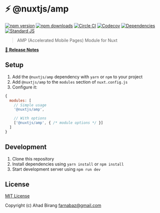 # ⚡ @nuxtjs/amp

[![npm version][npm-version-src]][npm-version-href]
[![npm downloads][npm-downloads-src]][npm-downloads-href]
[![Circle CI][circle-ci-src]][circle-ci-href]
[![Codecov][codecov-src]][codecov-href]
[![Dependencies][david-dm-src]][david-dm-href]
[![Standard JS][standard-js-src]][standard-js-href]

> AMP (Accelerated Mobile Pages) Module for Nuxt

[📖 **Release Notes**](./CHANGELOG.md)

## Setup

1. Add the `@nuxtjs/amp` dependency with `yarn` or `npm` to your project
2. Add `@nuxtjs/amp` to the `modules` section of `nuxt.config.js`
3. Configure it:

```js
{
  modules: [
    // Simple usage
    '@nuxtjs/amp',

    // With options
    ['@nuxtjs/amp', { /* module options */ }]
  ]
}
```

## Development

1. Clone this repository
2. Install dependencies using `yarn install` or `npm install`
3. Start development server using `npm run dev`

## License

[MIT License](./LICENSE)

Copyright (c) Ahad Birang <farnabaz@gmail.com>

<!-- Badges -->
[npm-version-src]: https://img.shields.io/npm/dt/@nuxtjs/amp.svg?style=flat-square
[npm-version-href]: https://npmjs.com/package/@nuxtjs/amp

[npm-downloads-src]: https://img.shields.io/npm/v/@nuxtjs/amp/latest.svg?style=flat-square
[npm-downloads-href]: https://npmjs.com/package/@nuxtjs/amp

[circle-ci-src]: https://img.shields.io/circleci/project/github/nuxt-community/amp-module.svg?style=flat-square
[circle-ci-href]: https://circleci.com/gh/nuxt-community/amp-module

[codecov-src]: https://img.shields.io/codecov/c/github/nuxt-community/amp-module.svg?style=flat-square
[codecov-href]: https://codecov.io/gh/nuxt-community/amp-module

[david-dm-src]: https://david-dm.org/nuxt-community/amp-module/status.svg?style=flat-square
[david-dm-href]: https://david-dm.org/nuxt-community/amp-module

[standard-js-src]: https://img.shields.io/badge/code_style-standard-brightgreen.svg?style=flat-square
[standard-js-href]: https://standardjs.com
